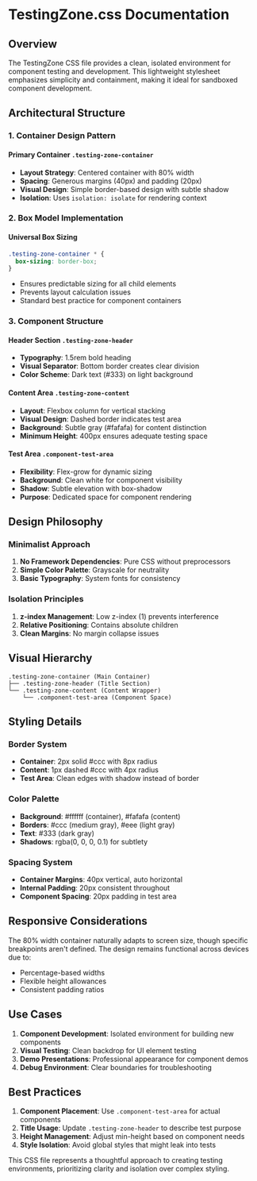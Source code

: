 # TestingZone.css Documentation

## Overview
The TestingZone CSS file provides a clean, isolated environment for component testing and development. This lightweight stylesheet emphasizes simplicity and containment, making it ideal for sandboxed component development.

## Architectural Structure

### 1. Container Design Pattern

#### Primary Container `.testing-zone-container`
- **Layout Strategy**: Centered container with 80% width
- **Spacing**: Generous margins (40px) and padding (20px)
- **Visual Design**: Simple border-based design with subtle shadow
- **Isolation**: Uses `isolation: isolate` for rendering context

### 2. Box Model Implementation

#### Universal Box Sizing
```css
.testing-zone-container * {
  box-sizing: border-box;
}
```
- Ensures predictable sizing for all child elements
- Prevents layout calculation issues
- Standard best practice for component containers

### 3. Component Structure

#### Header Section `.testing-zone-header`
- **Typography**: 1.5rem bold heading
- **Visual Separator**: Bottom border creates clear division
- **Color Scheme**: Dark text (#333) on light background

#### Content Area `.testing-zone-content`
- **Layout**: Flexbox column for vertical stacking
- **Visual Design**: Dashed border indicates test area
- **Background**: Subtle gray (#fafafa) for content distinction
- **Minimum Height**: 400px ensures adequate testing space

#### Test Area `.component-test-area`
- **Flexibility**: Flex-grow for dynamic sizing
- **Background**: Clean white for component visibility
- **Shadow**: Subtle elevation with box-shadow
- **Purpose**: Dedicated space for component rendering

## Design Philosophy

### Minimalist Approach
1. **No Framework Dependencies**: Pure CSS without preprocessors
2. **Simple Color Palette**: Grayscale for neutrality
3. **Basic Typography**: System fonts for consistency

### Isolation Principles
1. **z-index Management**: Low z-index (1) prevents interference
2. **Relative Positioning**: Contains absolute children
3. **Clean Margins**: No margin collapse issues

## Visual Hierarchy

```
.testing-zone-container (Main Container)
├── .testing-zone-header (Title Section)
└── .testing-zone-content (Content Wrapper)
    └── .component-test-area (Component Space)
```

## Styling Details

### Border System
- **Container**: 2px solid #ccc with 8px radius
- **Content**: 1px dashed #ccc with 4px radius
- **Test Area**: Clean edges with shadow instead of border

### Color Palette
- **Background**: #ffffff (container), #fafafa (content)
- **Borders**: #ccc (medium gray), #eee (light gray)
- **Text**: #333 (dark gray)
- **Shadows**: rgba(0, 0, 0, 0.1) for subtlety

### Spacing System
- **Container Margins**: 40px vertical, auto horizontal
- **Internal Padding**: 20px consistent throughout
- **Component Spacing**: 20px padding in test area

## Responsive Considerations

The 80% width container naturally adapts to screen size, though specific breakpoints aren't defined. The design remains functional across devices due to:
- Percentage-based widths
- Flexible height allowances
- Consistent padding ratios

## Use Cases

1. **Component Development**: Isolated environment for building new components
2. **Visual Testing**: Clean backdrop for UI element testing
3. **Demo Presentations**: Professional appearance for component demos
4. **Debug Environment**: Clear boundaries for troubleshooting

## Best Practices

1. **Component Placement**: Use `.component-test-area` for actual components
2. **Title Usage**: Update `.testing-zone-header` to describe test purpose
3. **Height Management**: Adjust min-height based on component needs
4. **Style Isolation**: Avoid global styles that might leak into tests

This CSS file represents a thoughtful approach to creating testing environments, prioritizing clarity and isolation over complex styling.